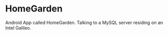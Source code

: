 HomeGarden
==========

Android App called HomeGarden. Talking to a MySQL server residing on an Intel Galileo.
